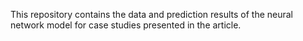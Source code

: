 This repository contains the data and prediction results of the neural network model for case studies presented in the article.
